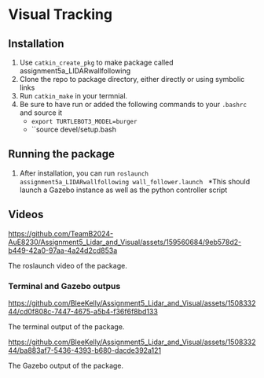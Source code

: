 # Visual Tracking
## Installation
1. Use ``catkin_create_pkg`` to make package called assignment5a_LIDARwallfollowing
2. Clone the repo to package directory, either directly or using symbolic links
3. Run ``catkin_make`` in your termnial.
4. Be sure to have run or added the following commands to your ``.bashrc`` and source it
   * ``export TURTLEBOT3_MODEL=burger``
   *  ``source devel/setup.bash
## Running the package



1. After installation, you can run ``roslaunch assignment5a_LIDARwallfollowing wall_follower.launch ``
   *This should launch a Gazebo instance as well as the python controller script
## Videos

https://github.com/TeamB2024-AuE8230/Assignment5_Lidar_and_Visual/assets/159560684/9eb578d2-b449-42a0-97aa-4a24d2cd853a

The roslaunch video of the package.

### Terminal and Gazebo outpus

https://github.com/BleeKelly/Assignment5_Lidar_and_Visual/assets/150833244/cd0f808c-7447-4675-a5b4-f36f6f8bd133

The terminal output of the package.




https://github.com/BleeKelly/Assignment5_Lidar_and_Visual/assets/150833244/ba883af7-5436-4393-b680-dacde392a121

The Gazebo output of the package.
